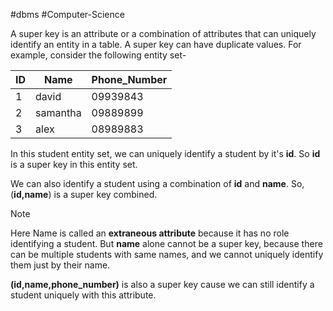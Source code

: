 #dbms #Computer-Science 

A super key is an attribute or a combination of attributes that can uniquely identify an entity in a table. A super key can have duplicate values.
For example, consider the following entity set-

| ID  | Name     | Phone_Number |
| --- | -------- | ------------ |
| 1   | david    | 09939843     |
| 2   | samantha | 09889899     |
| 3   | alex     | 08989883     |

In this student entity set, we can uniquely identify a student by it's **id**. So **id** is a super key in this entity set.

We can also identify a student using a combination of **id** and **name**. So, (**id,name**) is a super key combined.
>[!Note] 
>Here Name is called an **extraneous attribute** because it has no role identifying a student.
	But **name** alone cannot be a super key, because there can be multiple students with same names, and we cannot uniquely identify them just by their name.

**(id,name,phone_number)** is also a super key cause we can still identify a student uniquely with this attribute.
